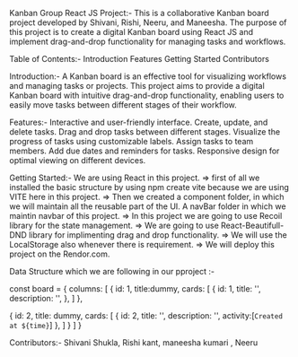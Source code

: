 Kanban Group React JS Project:-
This is a collaborative Kanban board project developed by Shivani, Rishi, Neeru, and Maneesha. The purpose of this project is to create a digital Kanban board using React JS and implement drag-and-drop functionality for managing tasks and workflows.

Table of Contents:-
Introduction
Features
Getting Started
Contributors

Introduction:-
A Kanban board is an effective tool for visualizing workflows and managing tasks or projects. This project aims to provide a digital Kanban board with intuitive drag-and-drop functionality, enabling users to easily move tasks between different stages of their workflow.

Features:-
Interactive and user-friendly interface.
Create, update, and delete tasks.
Drag and drop tasks between different stages.
Visualize the progress of tasks using customizable labels.
Assign tasks to team members.
Add due dates and reminders for tasks.
Responsive design for optimal viewing on different devices.

Getting Started:-
We are using React in this project.
=> first of all we installed the basic structure by using npm create vite because we are using VITE here in this project.
=> Then we created a component folder, in which we will maintain all the reusable part of the UI. A navBar folder in which we maintin navbar of this project.
=> In this project we are going to use Recoil library for the state management.
=> We are going to use React-Beautifull-DND library for implimenting drag and drop functionality.
=> We will use the LocalStorage also whenever there is requirement.
=> We will deploy this project on the Rendor.com.

Data Structure which we are following in our pproject :-

const board = {
columns: [
{
id: 1,
title:dummy,
cards: [
{
id: 1,
title: '',
description: '',
},
]
},

{
id: 2,
title: dummy,
cards: [
{
id: 2,
title: '',
description: '',
activity:[` Created at ${time} `]
},
]
}
]
}

Contributors:-
Shivani Shukla,
Rishi kant,
maneesha kumari ,
Neeru

